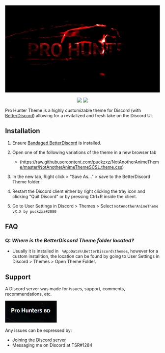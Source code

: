 <p align="center">
<img src = "https://github.com/tushar730/Pro-Hunter-Theme/blob/master/image/ezgif.com-video-to-gif%20(1).gif?raw=true">
</p>

<p align="center">
    <a href="https://discord.gg/6NAjq8C" alt="Get Support">
         <img src="https://img.shields.io/discord/412794678791110664.svg?label=Support&logo=discord&style=flat-square&logoColor=%23ffffff&colorB=%237289DA" /></a>
    <a href="https://github.com/tushar730/Pro-Hunter-Theme" alt="Latest Commit">
        <img src="https://img.shields.io/github/last-commit/puckzxz/NotAnotherAnimeTheme.svg?logo=GitHub&style=flat-square" /></a>
</p>
       

Pro Hunter Theme is a highly customizable theme for Discord (with [BetterDiscord](https://github.com/rauenzi/BetterDiscordApp/releases/latest)) allowing for a revitalized and fresh take on the Discord UI. 

## Installation

1. Ensure [Bandaged BetterDiscord](https://github.com/rauenzi/BetterDiscordApp/releases/latest) is installed.
2. Open one of the following variations of the theme in a new browser tab
      * (https://raw.githubusercontent.com/puckzxz/NotAnotherAnimeTheme/master/NotAnotherAnimeThemeSCSL.theme.css)
     
3. In the new tab, Right click > "Save As..." > save to the BetterDiscord Theme folder.
4. Restart the Discord client either by right clicking the tray icon and clicking "Quit Discord" or by pressing Ctrl+R inside the client.
5. Go to User Settings in Discord > Themes > Select `NotAnotherAnimeTheme vX.X by puckzxz#2080`

## FAQ

### Q: *Where is the BetterDiscord Theme folder located?*

* Usually it is installed in ` %AppData%\BetterDiscord\themes`, however for a custom installtion, the location can be found by going to User Settings in Discord > Themes > Open Theme Folder.


## Support

A Discord server was made for issues, support, comments, recommendations, etc.

[<img src="https://github.com/tushar730/Pro-Hunter-Theme/blob/master/image/Capture.PNG?raw=true">](https://discord.gg/6NAjq8C)

Any issues can be expressed by:

* [Joining the Discord server](https://discord.gg/6NAjq8C)
* Messaging me on Discord at TSR#1284
